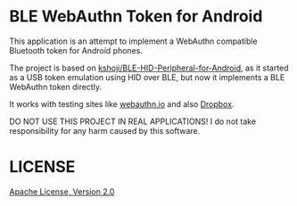 # BLE WebAuthn Token for Android

This application is an attempt to implement a WebAuthn compatible Bluetooth token for Android phones.

The project is based on [kshoji/BLE-HID-Peripheral-for-Android](https://github.com/kshoji/BLE-HID-Peripheral-for-Android), as it started as a USB token emulation using HID over BLE, but now it implements a BLE WebAuthn token directly.

It works with testing sites like [webauthn.io](https://webauthn.io/) and also [Dropbox](https://www.dropbox.com).

DO NOT USE THIS PROJECT IN REAL APPLICATIONS! I do not take responsibility for any harm caused by this software.

LICENSE
=======
[Apache License, Version 2.0](http://www.apache.org/licenses/LICENSE-2.0)